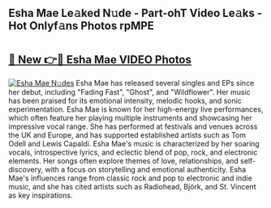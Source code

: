 ## Esha Mae Le𝚊ked N𝚞de - Part-ohT Video Le𝚊ks - Hot Onlyf𝚊ns Photos rpMPE

# <h2><a href="http://ab92009.deff.icu/?id=Esha+Mae">🔗 New 👉🔴 Esha Mae VIDEO Photos</a></h2>

[![Esha Mae N𝚞des](https://i.imgur.com/rIISA9y.gif)](http://ab92009.deff.icu/?id=Esha+Mae)
Esha Mae has released several singles and EPs since her debut, including "Fading Fast", "Ghost", and "Wildflower". Her music has been praised for its emotional intensity, melodic hooks, and sonic experimentation. Esha Mae is known for her high-energy live performances, which often feature her playing multiple instruments and showcasing her impressive vocal range. She has performed at festivals and venues across the UK and Europe, and has supported established artists such as Tom Odell and Lewis Capaldi. Esha Mae's music is characterized by her soaring vocals, introspective lyrics, and eclectic blend of pop, rock, and electronic elements. Her songs often explore themes of love, relationships, and self-discovery, with a focus on storytelling and emotional authenticity. Esha Mae's influences range from classic rock and pop to electronic and indie music, and she has cited artists such as Radiohead, Björk, and St. Vincent as key inspirations.
